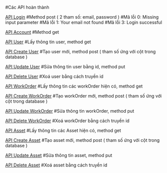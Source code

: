 #Các API hoàn thành

[API Login](http://103.98.160.26:1010/api/v1/login)
#Method post ( 2 tham số: email, password )
#Mã lỗi 0: Missing input parameter
#Mã lỗi 1: Your email not found
#Mã lỗi 3: Login successful

[API Account](http://103.98.160.26:1010/api/v1/accounts)
#Method get

[API User](http://103.98.160.26:1010/api/v1/users)
#Lấy thông tin user, method get

[API Create User](http://103.98.160.26:1010/api/v1/create-user)
#Tạo user mới, method post ( tham số ứng với cột trong database )

[API Update User](http://103.98.160.26:1010/api/v1/update-user)
#Sửa thông tin user bằng id, method put

[API Delete User](http://103.98.160.26:1010/api/v1/delete-user/:id)
#Xoá user bằng cách truyền id

[API WorkOrder](http://103.98.160.26:1010/api/v1/workOrders)
#Lấy thông tin các workOrder hiện có, method get

[API Create WorkOrder](http://103.98.160.26:1010/api/v1/create-workOrder)
#Tạo workOrder mới, method post ( tham số ứng với cột trong database )

[API Update WorkOrder](http://103.98.160.26:1010/api/v1/update-workOrder)
#Sửa thông tin workOrder, method put

[API Delete WorkOrder](http://103.98.160.26:1010/api/v1/delete-workOrder/:id)
#Xoá workOrder bằng cách truyền id

[API Asset](http://103.98.160.26:1010/api/v1/assets)
#Lấy thông tin các Asset hiện có, method get

[API Create Asset](http://103.98.160.26:1010/api/v1/create-asset)
#Tạo asset mới, method post ( tham số ứng với cột trong database )

[API Update Asset](http://103.98.160.26:1010/api/v1/update-asset)
#Sửa thông tin asset, method put

[API Delete Asset](http://103.98.160.26:1010/api/v1/delete-asset/:id)
#Xoá asset bằng cách truyền id

